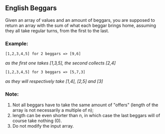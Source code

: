 ## English Beggars
Given an array of values and an amount of beggars, you are supposed to return an array with the sum of what each beggar brings home, assuming they all take regular turns, from the first to the last.

### Example: 
    [1,2,3,4,5] for 2 beggars => [9,6]
*as the first one takes [1,3,5], the second collects [2,4]*

    [1,2,3,4,5] for 3 beggars => [5,7,3]
*as they will respectively take [1,4], [2,5] and [3]*

### Note:
1. Not all beggars have to take the same amount of "offers" (length of the array is not necessarily a multiple of n);
2. length can be even shorter than n, in which case the last beggars will of course take nothing (0).
3. Do not modify the input array.